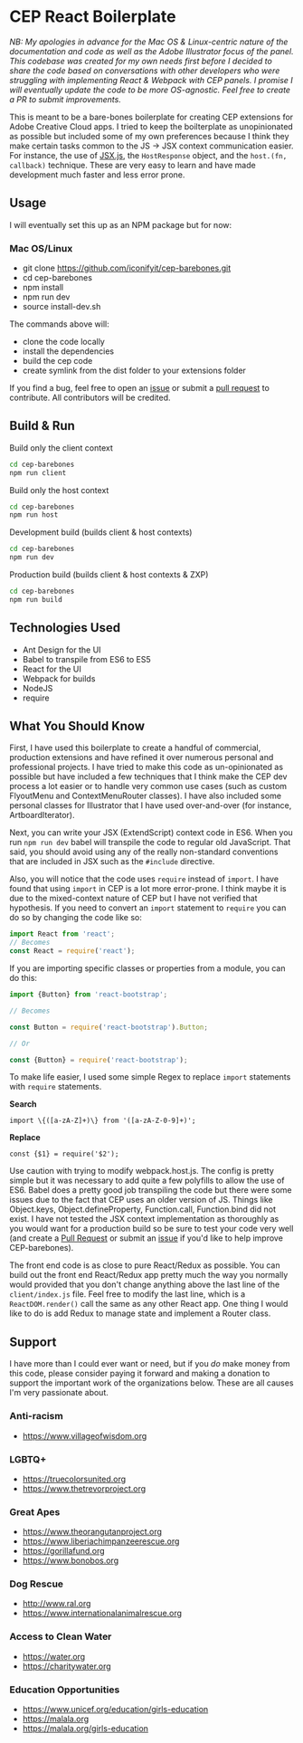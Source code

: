 # CEP React Boilerplate

*NB: My apologies in advance for the Mac OS & Linux-centric nature of the documentation and code as well as the Adobe Illustrator focus of the panel. This codebase was created for my own needs first before I decided to share the code based on conversations with other developers who were struggling with implementing React & Webpack with CEP panels. I promise I will eventually update the code to be more OS-agnostic. Feel free to create a PR to submit improvements.*

This is meant to be a bare-bones boilerplate for creating CEP extensions for Adobe Creative Cloud apps. I tried to keep the boilterplate as unopinionated 
as possible but included some of my own preferences because I think they make certain tasks common to the JS -> JSX context communication easier. For instance, the use of [JSX.js](https://creative-scripts.com/jsx-js/), the `HostResponse` object, and the `host.(fn, callback)` technique. These are very easy to learn and have made development much faster and less error prone.

## Usage

I will eventually set this up as an NPM package but for now:

### Mac OS/Linux

- git clone https://github.com/iconifyit/cep-barebones.git
- cd cep-barebones
- npm install
- npm run dev
- source install-dev.sh

The commands above will:

- clone the code locally
- install the dependencies
- build the cep code
- create symlink from the dist folder to your extensions folder

If you find a bug, feel free to open an [issue](https://github.com/iconifyit/cep-barebones/issues) or submit a [pull request](https://github.com/iconifyit/cep-barebones/pulls) to contribute. All contributors will be credited.

## Build & Run

Build only the client context

```bash
cd cep-barebones
npm run client
```

Build only the host context

```bash
cd cep-barebones
npm run host
```

Development build (builds client & host contexts)

```bash
cd cep-barebones
npm run dev
```

Production build (builds client & host contexts & ZXP)

```bash
cd cep-barebones
npm run build
```

## Technologies Used
- Ant Design for the UI
- Babel to transpile from ES6 to ES5
- React for the UI
- Webpack for builds
- NodeJS
- require

## What You Should Know
First, I have used this boilerplate to create a handful of commercial, production extensions and have refined it over numerous personal and professional projects. I have tried to make this code as un-opinionated as possible but have included a few techniques that I think make the CEP dev process a lot easier or to handle very common use cases (such as custom FlyoutMenu  and ContextMenuRouter classes). I have also included some personal classes for Illustrator that I have used over-and-over (for instance, ArtboardIterator).

Next, you can write your JSX (ExtendScript) context code in ES6. When you run `npm run dev` babel will transpile the code to regular old JavaScript. That said, you should avoid using any of the really non-standard conventions that are included in JSX such as the `#include` directive.

Also, you will notice that the code uses `require` instead of `import`. I have found that using `import` in CEP is a lot more  error-prone. I think maybe it is due to the mixed-context nature of CEP but I have not verified that hypothesis. If you need to convert an `import` statement to `require` you can do so by changing the code like so:
```js
import React from 'react';
// Becomes
const React = require('react');
```

If you are importing specific classes or properties from a module, you can do this:

```js
import {Button} from 'react-bootstrap';

// Becomes

const Button = require('react-bootstrap').Button;

// Or

const {Button} = require('react-bootstrap');
```

To make life easier, I used some simple Regex to replace `import` statements with `require` statements. 

__Search__
```regex
import \{([a-zA-Z]+)\} from '([a-zA-Z-0-9]+)';
```

__Replace__
```regex
const {$1} = require('$2');
```


Use caution with trying to modify webpack.host.js. The config is pretty simple but it was necessary to add quite a few polyfills to allow the use of ES6. Babel does a pretty good job transpiling the code but there were some issues due to the fact that CEP uses an older version of JS. Things like Object.keys, Object.defineProperty, Function.call, Function.bind did not exist. I have not tested the JSX context implementation as thoroughly as you would want for a production build so be sure to test your code very well (and create a [Pull Request](https://github.com/iconifyit/cep-barebones/pulls) or submit an [issue](https://github.com/iconifyit/cep-barebones/issues) if you'd like to help improve CEP-barebones).

The front end code is as close to pure React/Redux as possible. You can build out the front end React/Redux app pretty much the way you normally would provided that you don't change anything above the last line of the `client/index.js` file. Feel free to modify the last line, which is a `ReactDOM.render()` call the same as any other React app. One thing I would like to do is add Redux to manage state and implement a Router class.

## Support
I have more than I could ever want or need, but if you _do_ make money from this code, please consider paying it forward and making a donation to support the important work of the organizations below. These are all causes I'm very passionate about.

### Anti-racism
- https://www.villageofwisdom.org

### LGBTQ+
- https://truecolorsunited.org
- https://www.thetrevorproject.org

### Great Apes
- https://www.theorangutanproject.org
- https://www.liberiachimpanzeerescue.org
- https://gorillafund.org
- https://www.bonobos.org

### Dog Rescue
- http://www.ral.org
- https://www.internationalanimalrescue.org

### Access to Clean Water
- https://water.org
- https://charitywater.org

### Education Opportunities
- https://www.unicef.org/education/girls-education
- https://malala.org
- https://malala.org/girls-education
